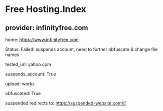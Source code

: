 # Free Hosting.Index
## provider: infinityfree.com
home: https://www.infinityfree.com

Status: Failed! suspends account, need to further obfuscate & change file names

tested_url: yahoo.com

suspends_account: True

upload: works

obfuscated: True

suspended redirects to: https://suspended-website.com/i/
